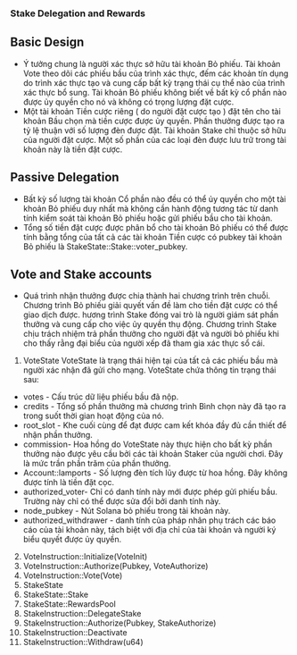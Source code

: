 ### Stake Delegation and Rewards

## Basic Design
- Ý tưởng chung là người xác thực sở hữu tài khoản Bỏ phiếu. Tài khoản Vote theo dõi các phiếu bầu của trình xác thực, đếm các khoản tín dụng do trình xác thực tạo và cung cấp bất
kỳ trạng thái cụ thể nào của trình xác thực bổ sung. Tài khoản Bỏ phiếu không biết về bất kỳ cổ phần nào được ủy quyền cho nó và không có trọng lượng đặt cược.
- Một tài khoản Tiền cược riêng ( do người đặt cược tạo ) đặt tên cho tài khoản Bầu chọn mà tiền cược được ủy quyền. Phần thưởng được tạo ra tỷ lệ thuận với số lượng đèn được đặt. 
Tài khoản Stake chỉ thuộc sở hữu của người đặt cược. Một số phần của các loại đèn được lưu trữ trong tài khoản này là tiền đặt cược.

## Passive Delegation
- Bất kỳ số lượng tài khoản Cổ phần nào đều có thể ủy quyền cho một tài khoản Bỏ phiếu duy nhất mà không cần hành động tương tác từ danh tính kiểm soát tài khoản Bỏ phiếu hoặc gửi 
phiếu bầu cho tài khoản.
- Tổng số tiền đặt cược được phân bổ cho tài khoản Bỏ phiếu có thể được tính bằng tổng của tất cả các tài khoản Tiền cược có pubkey tài khoản Bỏ phiếu là 
StakeState::Stake::voter_pubkey.

## Vote and Stake accounts
- Quá trình nhận thưởng được chia thành hai chương trình trên chuỗi. Chương trình Bỏ phiếu giải quyết vấn đề làm cho tiền đặt cược có thể giao dịch được. hương trình Stake đóng 
vai trò là người giám sát phần thưởng và cung cấp cho việc ủy quyền thụ động. Chương trình Stake chịu trách nhiệm trả phần thưởng cho người đặt và người bỏ phiếu khi cho thấy rằng 
đại biểu của người xếp đã tham gia xác thực sổ cái.
1. VoteState
  VoteState là trạng thái hiện tại của tất cả các phiếu bầu mà người xác nhận đã gửi cho mạng. VoteState chứa thông tin trạng thái sau:
  - votes - Cấu trúc dữ liệu phiếu bầu đã nộp.
  - credits - Tổng số phần thưởng mà chương trình Bình chọn này đã tạo ra trong suốt thời gian hoạt động của nó.
  - root_slot - Khe cuối cùng để đạt được cam kết khóa đầy đủ cần thiết để nhận phần thưởng.
  - commission- Hoa hồng do VoteState này thực hiện cho bất kỳ phần thưởng nào được yêu cầu bởi các tài khoản Staker của người chơi. Đây là mức trần phần trăm của phần thưởng.
  - Account::lamports - Số lượng đèn tích lũy được từ hoa hồng. Đây không được tính là tiền đặt cọc.
  - authorized_voter- Chỉ có danh tính này mới được phép gửi phiếu bầu. Trường này chỉ có thể được sửa đổi bởi danh tính này.
  - node_pubkey - Nút Solana bỏ phiếu trong tài khoản này.
  - authorized_withdrawer - danh tính của pháp nhân phụ trách các báo cáo của tài khoản này, tách biệt với địa chỉ của tài khoản và người ký biểu quyết được ủy quyền.

2. VoteInstruction::Initialize(VoteInit)
3. VoteInstruction::Authorize(Pubkey, VoteAuthorize)
4. VoteInstruction::Vote(Vote)
5. StakeState
6. StakeState::Stake
7. StakeState::RewardsPool
8. StakeInstruction::DelegateStake
9. StakeInstruction::Authorize(Pubkey, StakeAuthorize)
10. StakeInstruction::Deactivate
11. StakeInstruction::Withdraw(u64)
